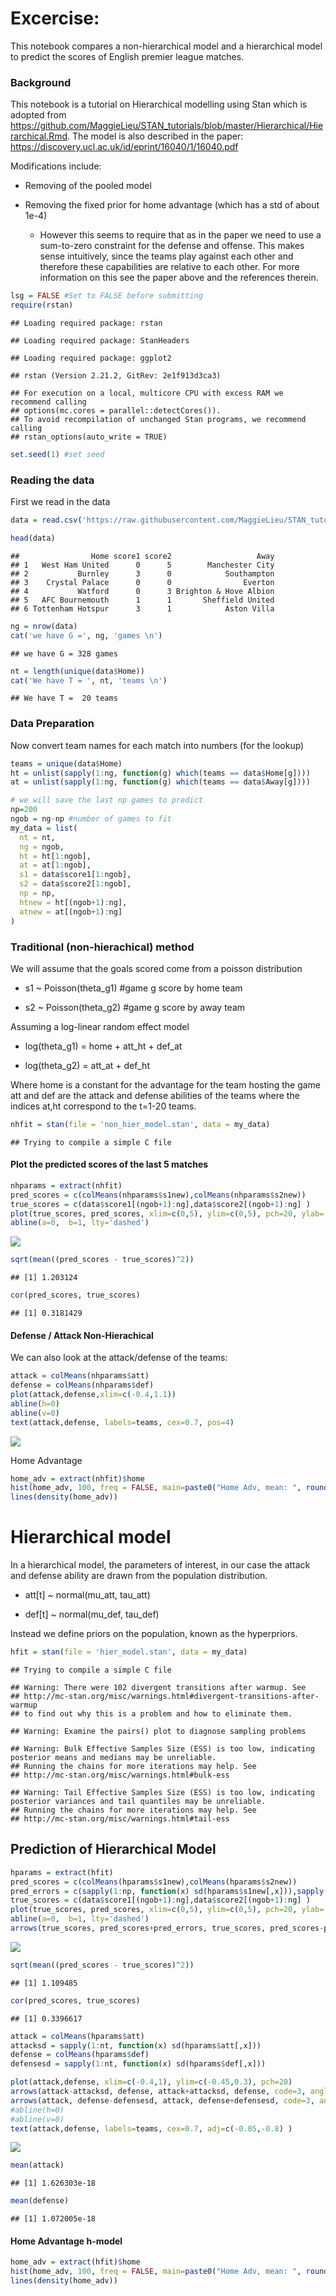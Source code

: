 
# Excercise:

This notebook compares a non-hierarchical model and a hierarchical model
to predict the scores of English premier league matches.

### Background

This notebook is a tutorial on Hierarchical modelling using Stan which
is adopted from
<https://github.com/MaggieLieu/STAN_tutorials/blob/master/Hierarchical/Hierarchical.Rmd>.
The model is also described in the paper:
<https://discovery.ucl.ac.uk/id/eprint/16040/1/16040.pdf>

Modifications include:

-   Removing of the pooled model

-   Removing the fixed prior for home advantage (which has a std of
    about 1e-4)

    -   However this seems to require that as in the paper we need to
        use a sum-to-zero constraint for the defense and offense. This
        makes sense intuitively, since the teams play against each other
        and therefore these capabilities are relative to each other. For
        more information on this see the paper above and the references
        therein.

``` r
lsg = FALSE #Set to FALSE before submitting
require(rstan)
```

    ## Loading required package: rstan

    ## Loading required package: StanHeaders

    ## Loading required package: ggplot2

    ## rstan (Version 2.21.2, GitRev: 2e1f913d3ca3)

    ## For execution on a local, multicore CPU with excess RAM we recommend calling
    ## options(mc.cores = parallel::detectCores()).
    ## To avoid recompilation of unchanged Stan programs, we recommend calling
    ## rstan_options(auto_write = TRUE)

``` r
set.seed(1) #set seed 
```

### Reading the data

First we read in the data

``` r
data = read.csv('https://raw.githubusercontent.com/MaggieLieu/STAN_tutorials/master/Hierarchical/premiereleague.csv',col.names = c('Home','score1', 'score2', 'Away'), stringsAsFactors = FALSE)
```

``` r
head(data)
```

    ##                Home score1 score2                   Away
    ## 1   West Ham United      0      5        Manchester City
    ## 2           Burnley      3      0            Southampton
    ## 3    Crystal Palace      0      0                Everton
    ## 4           Watford      0      3 Brighton & Hove Albion
    ## 5   AFC Bournemouth      1      1       Sheffield United
    ## 6 Tottenham Hotspur      3      1            Aston Villa

``` r
ng = nrow(data)
cat('we have G =', ng, 'games \n')
```

    ## we have G = 328 games

``` r
nt = length(unique(data$Home))
cat('We have T = ', nt, 'teams \n')
```

    ## We have T =  20 teams

### Data Preparation

Now convert team names for each match into numbers (for the lookup)

``` r
teams = unique(data$Home)
ht = unlist(sapply(1:ng, function(g) which(teams == data$Home[g])))
at = unlist(sapply(1:ng, function(g) which(teams == data$Away[g])))
```

``` r
# we will save the last np games to predict
np=200
ngob = ng-np #number of games to fit
my_data = list(
  nt = nt, 
  ng = ngob,
  ht = ht[1:ngob], 
  at = at[1:ngob], 
  s1 = data$score1[1:ngob],
  s2 = data$score2[1:ngob],
  np = np,
  htnew = ht[(ngob+1):ng],
  atnew = at[(ngob+1):ng]
)
```

### **Traditional (non-hierachical) method**

We will assume that the goals scored come from a poisson distribution

-   s1 \~ Poisson(theta_g1) \#game g score by home team

-   s2 \~ Poisson(theta_g2) \#game g score by away team

Assuming a log-linear random effect model

-   log(theta_g1) = home + att_ht + def_at

-   log(theta_g2) = att_at + def_ht

Where home is a constant for the advantage for the team hosting the game
att and def are the attack and defense abilities of the teams where the
indices at,ht correspond to the t=1-20 teams.

``` r
nhfit = stan(file = 'non_hier_model.stan', data = my_data)
```

    ## Trying to compile a simple C file

#### Plot the predicted scores of the last 5 matches

``` r
nhparams = extract(nhfit)
pred_scores = c(colMeans(nhparams$s1new),colMeans(nhparams$s2new))
true_scores = c(data$score1[(ngob+1):ng],data$score2[(ngob+1):ng] )
plot(true_scores, pred_scores, xlim=c(0,5), ylim=c(0,5), pch=20, ylab='predicted scores', xlab='true scores')
abline(a=0,  b=1, lty='dashed')
```

![](Hierarchical_files/figure-gfm/non_hier_pred_scores-1.png)<!-- -->

``` r
sqrt(mean((pred_scores - true_scores)^2))
```

    ## [1] 1.203124

``` r
cor(pred_scores, true_scores)
```

    ## [1] 0.3181429

#### Defense / Attack Non-Hierachical

We can also look at the attack/defense of the teams:

``` r
attack = colMeans(nhparams$att)
defense = colMeans(nhparams$def)
plot(attack,defense,xlim=c(-0.4,1.1))
abline(h=0)
abline(v=0)
text(attack,defense, labels=teams, cex=0.7, pos=4)
```

![](Hierarchical_files/figure-gfm/attack_defense_non_hier-1.png)<!-- -->

Home Advantage

``` r
home_adv = extract(nhfit)$home
hist(home_adv, 100, freq = FALSE, main=paste0("Home Adv, mean: ", round(mean(home_adv),2)))
lines(density(home_adv))
```

# Hierarchical model

In a hierarchical model, the parameters of interest, in our case the
attack and defense ability are drawn from the population distribution.

-   att\[t\] \~ normal(mu_att, tau_att)

-   def\[t\] \~ normal(mu_def, tau_def)

Instead we define priors on the population, known as the hyperpriors.

``` r
hfit = stan(file = 'hier_model.stan', data = my_data)
```

    ## Trying to compile a simple C file

    ## Warning: There were 102 divergent transitions after warmup. See
    ## http://mc-stan.org/misc/warnings.html#divergent-transitions-after-warmup
    ## to find out why this is a problem and how to eliminate them.

    ## Warning: Examine the pairs() plot to diagnose sampling problems

    ## Warning: Bulk Effective Samples Size (ESS) is too low, indicating posterior means and medians may be unreliable.
    ## Running the chains for more iterations may help. See
    ## http://mc-stan.org/misc/warnings.html#bulk-ess

    ## Warning: Tail Effective Samples Size (ESS) is too low, indicating posterior variances and tail quantiles may be unreliable.
    ## Running the chains for more iterations may help. See
    ## http://mc-stan.org/misc/warnings.html#tail-ess

## Prediction of Hierarchical Model

``` r
hparams = extract(hfit)
pred_scores = c(colMeans(hparams$s1new),colMeans(hparams$s2new))
pred_errors = c(sapply(1:np, function(x) sd(hparams$s1new[,x])),sapply(1:np, function(x) sd(hparams$s1new[,x])))
true_scores = c(data$score1[(ngob+1):ng],data$score2[(ngob+1):ng] )
plot(true_scores, pred_scores, xlim=c(0,5), ylim=c(0,5), pch=20, ylab='predicted scores', xlab='true scores')
abline(a=0,  b=1, lty='dashed')
arrows(true_scores, pred_scores+pred_errors, true_scores, pred_scores-pred_errors, length = 0.05, angle = 90, code = 3, rgb(0,0,0,0.3))
```

![](Hierarchical_files/figure-gfm/hpreds-1.png)<!-- -->

``` r
sqrt(mean((pred_scores - true_scores)^2))
```

    ## [1] 1.109485

``` r
cor(pred_scores, true_scores)
```

    ## [1] 0.3396617

``` r
attack = colMeans(hparams$att)
attacksd = sapply(1:nt, function(x) sd(hparams$att[,x]))
defense = colMeans(hparams$def)
defensesd = sapply(1:nt, function(x) sd(hparams$def[,x]))

plot(attack,defense, xlim=c(-0.4,1), ylim=c(-0.45,0.3), pch=20)
arrows(attack-attacksd, defense, attack+attacksd, defense, code=3, angle = 90, length = 0.04, col=rgb(0,0,0,0.2))
arrows(attack, defense-defensesd, attack, defense+defensesd, code=3, angle = 90, length = 0.04,col=rgb(0,0,0,0.2))
#abline(h=0)
#abline(v=0)
text(attack,defense, labels=teams, cex=0.7, adj=c(-0.05,-0.8) )
```

![](Hierarchical_files/figure-gfm/attack_defense_hier-1.png)<!-- -->

``` r
mean(attack)
```

    ## [1] 1.626303e-18

``` r
mean(defense)
```

    ## [1] 1.072005e-18

#### Home Advantage h-model

``` r
home_adv = extract(hfit)$home
hist(home_adv, 100, freq = FALSE, main=paste0("Home Adv, mean: ", round(mean(home_adv),2)))
lines(density(home_adv))
```
